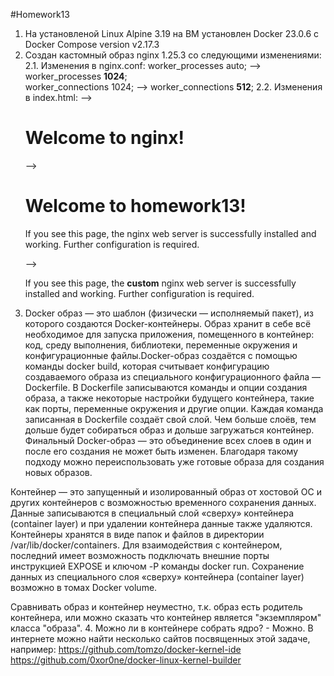 #Homework13

1. На установленой Linux Alpine 3.19 на ВМ установлен Docker 23.0.6 c Docker Compose version v2.17.3
2. Создан кастомный образ nginx 1.25.3 со следующими изменениями:
2.1. Изменения в nginx.conf:
       worker_processes  auto;   -->    worker_processes  **1024**;      
       worker_connections  1024; -->    worker_connections  **512**;
2.2. Изменения в index.html:
       <title>Welcome to nginx!</title>  --> <title>Welcome to **custom** nginx!</title>
       <h1>Welcome to nginx!</h1>        --> <h1>Welcome to **homework13**!</h1>
       <p>If you see this page, the nginx web server is successfully installed and
working. Further configuration is required.</p>  --> <p>If you see this page, the **custom** nginx web server is successfully installed and
working. Further configuration is required.</p>
3. Docker образ — это шаблон (физически — исполняемый пакет), из которого создаются Docker-контейнеры. Образ хранит в себе всё необходимое для запуска приложения, помещенного в контейнер: код, среду выполнения, библиотеки, переменные окружения и конфигурационные файлы.Docker-образ создаётся с помощью команды docker build, которая считывает конфигурацию создаваемого образа из специального конфигурационного файла — Dockerfile. В Dockerfile записываются команды и опции создания образа, а также некоторые настройки будущего контейнера, такие как порты, переменные окружения и другие опции. Каждая команда записанная в Dockerfile создаёт свой слой. Чем больше слоёв, тем дольше будет собираться образ и дольше загружаться контейнер. Финальный Docker-образ — это объединение всех слоев в один и после его создания не может быть изменен. Благодаря такому подходу можно переиспользовать уже готовые образа для создания новых образов.

Контейнер — это запущенный и изолированный образ от хостовой ОС и других контейнеров с возможностью временного сохранения данных. Данные записываются в специальный слой «сверху» контейнера (container layer) и при удалении контейнера данные также удаляются.
Контейнеры хранятся в виде папок и файлов в директории /var/lib/docker/containers. Для взаимодействия с контейнером, последний имеет возможность подключать внешние порты инструкцией EXPOSE и ключом -P команды docker run. Сохранение данных из специального слоя «сверху» контейнера (container layer) возможно в томах Docker volume.

Сравнивать образ и контейнер неуместно, т.к. образ есть родитель контейнера, или можно сказать что контейнер является "экземпляром" класса "образа".
4. Можно ли в контейнере собрать ядро? - Можно. 
В интернете можно найти несколько сайтов посвященных этой задаче, например: 
https://github.com/tomzo/docker-kernel-ide
https://github.com/0xor0ne/docker-linux-kernel-builder

